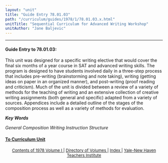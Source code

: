```yaml
---
layout: "unit"
title: "Guide Entry 78.01.03"
path: "/curriculum/guides/1978/1/78.01.03.x.html"
unitTitle: "Sequential Curriculum for Advanced Writing Workshop"
unitAuthor: "Jane Baljevic"
---
```

<body>
 <p>
 </p>
 <hr/>
 <h4>
  Guide Entry to 78.01.03:
 </h4>
 This unit was designed for a specific writing elective that would cover the final six months of a year course in SAT and advanced writing skills. The program is designed to have students involved daily in a three-step process that includes pre-writing (brainstorming and note taking), writing (getting ideas on paper in an organized manner), and post-writing (proof reading and criticism). Much of the unit is divided between a review of a variety of methods for the teaching of writing and an extensive collection of creative writing assignments (both general and specific) adapted from a variety of sources. Appendices include a detailed outline of the stages of the composition process as well as a variety of methods for evaluation.
 <p>
 </p>
 <p>
  <b>
   <i>
    Key Words
   </i>
  </b>
  <br/>
 </p>
 <p>
  <i>
   General Composition Writing Instruction Structure
  </i>
 </p>
 <p>
 </p>
 <p>
 </p>
 <h4>
  <a href="../../../units/1978/1/78.01.03.x.html">
   To Curriculum Unit
  </a>
 </h4>
 <center>
  <font size="-1">
   <a href="../../../units/1978/1/">
    Contents of 1978 Volume I
   </a>
   |
   <a href="../../../units/">
    Directory of Volumes
   </a>
   |
   <a href="../../../indexes/">
    Index
   </a>
   |
   <a href="../../../../">
    Yale-New Haven Teachers Institute
   </a>
  </font>
 </center>
</body>